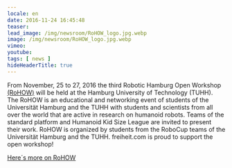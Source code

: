 ```yaml
---
locale: en
date: 2016-11-24 16:45:48
teaser:
lead_image: /img/newsroom/RoHOW_logo.jpg.webp
image: /img/newsroom/RoHOW_logo.jpg.webp
vimeo:
youtube:
tags: [ news ]
hideHeaderTitle: true
---
```


From November, 25 to 27, 2016 the third Robotic Hamburg Open Workshop [(RoHOW)](https://rohow.de/2016/de/index.php) will be held at the Hamburg University of Technology (TUHH).
The RoHOW is an educational and networking event of students of the Universität Hamburg and the TUHH with students and scientists from all over the world that are active in research on humanoid robots.
Teams of the standard platform and Humanoid Kid Size League are invited to present their work. RoHOW is organized by students from the RoboCup teams of the Universität Hamburg and the TUHH. freiheit.com is proud to support the open workshop!

[Here´s more on RoHOW](https://rohow.de/2016/de/index.php)


